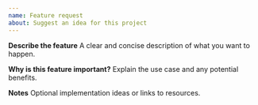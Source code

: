 ```yaml
---
name: Feature request
about: Suggest an idea for this project
---
```


**Describe the feature**
A clear and concise description of what you want to happen.

**Why is this feature important?**
Explain the use case and any potential benefits.

**Notes**
Optional implementation ideas or links to resources.
